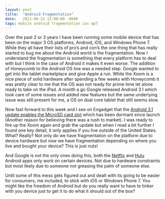 ```yaml
---
layout: post
title:  "Android Fragmentation"
date:   2011-06-23 12:00:00 -0600
tags: mobile android fragmentation ios wp7
---
```

Over the past 2 or 3 years I have been running some mobile device that has been on the major 3 OS platforms, Android, iOS, and Windows Phone 7. While they all have their lists of pro’s and con’s the one thing that has really started to bug me about the Android world is the fragmentation. Now I understand the fragmentation is something that every platform has to deal with but I think in the case of Android it makes it even worse. The addition of Honeycomb to the Android OS line was a needed step. Google wanted to get into the tablet marketplace and give Apple a run. While the Xoom is a nice piece of solid hardware after spending a few weeks with Honeycomb it was pretty clear to me that the OS was not ready for prime time let alone ready to take on the iPad. A month a go Google released Android 3.1 which took care of some issues and added new features but the same underlying issue was still present for me, a OS on dual core tablet that still seems slow.

<!--break-->

Now fast forward to this week and I see on Engadget that the [Android 3.1 update enables the MicroSD card slot](http://www.engadget.com/2011/06/22/motorola-xooms-in-android-3-1-update-that-activates-microsd-card/) which has been dormant since launch (Another reason for believing there was a rush to market). I was ready to fire up the Xoom again and grab the update but when I read a bit further I found one key detail, it only applies if you live outside of the United States. What? Really? Not only do we have fragmentation on the platform due to device hardware but now we have fragmentation depending on where you live and bought your device? This is just nuts!

And Google is not the only ones doing this, both the [Netflix](http://www.engadget.com/2011/05/26/netflix-updates-android-app-expands-device-support/) and [Hulu](http://www.engadget.com/2011/06/22/hulu-plus-for-android-is-available-now-if-you-can-install-it/) Android apps only work on certain devices. Not due to hardware constraints but most likely due to someone not greasing the palm of someone else.

Until some of this mess gets figured out and dealt with its going to be easier for consumers, me included, to stick with iOS or Windows Phone 7. You might like the freedom of Android but do you really want to have to tinker with you device just to get it to do what it should out of the box?
